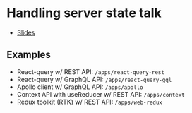 # Handling server state talk

- [Slides](https://app.pitch.com/app/presentation/52ddfc8c-b185-4402-a32c-1730656a5d11/4f1b90ca-8eda-4f31-af94-52c6adcb3a07)

## Examples

- React-query w/ REST API: `/apps/react-query-rest`
- React-query w/ GraphQL API: `/apps/react-query-gql`
- Apollo client w/ GraphQL API: `/apps/apollo`
- Context API with useReducer w/ REST API: `/apps/context`
- Redux toolkit (RTK) w/ REST API: `/apps/web-redux`
